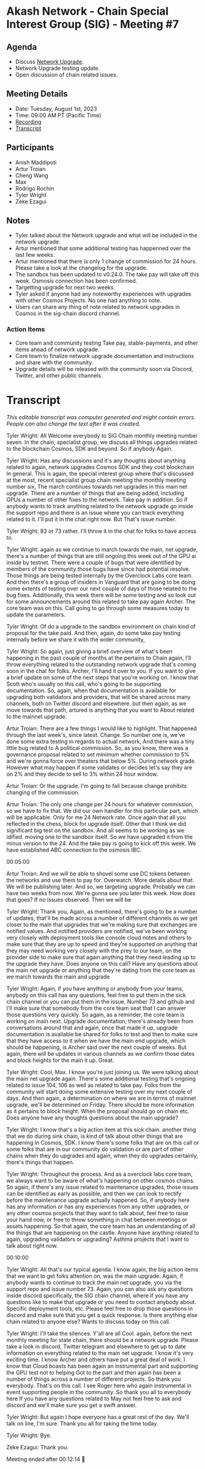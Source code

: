 
# Akash Network - Chain Special Interest Group (SIG) - Meeting #7

## Agenda

- Discuss [Network Upgrade](https://github.com/akash-network/support/issues/73).
- Network Upgrade testing update.
- Open discussion of chain related issues.

## Meeting Details

- Date: Tuesday, August 1st, 2023
- Time: 09:00 AM PT (Pacific Time)
- [Recording](https://ublt6v3ytezl3kaq6ygiaz2zk52wxhmp7khokzmiy2ufgjheanpa.arweave.net/oFc_V3iZMr2oEPYMgGdZV3VrnY_6juVliMaoUyTkA14)
- [Transcript](#transcript)


## Participants

- Anish Maddipoti
- Artur Troian
- Cheng Wang
- Max
- Rodrigo Rochin
- Tyler Wright
- Zeke Ezagui


## Notes

- Tyler talked about the Network upgrade and what will be included in the network upgrade.
- Artur mentioned that some additional testing has happenned over the last few weeks.
- Artur mentioned that there is only 1 change of commission for 24 hours. Please take a look at the changelog for the upgrade.
- The sandbox has been updated to v0.24.0. The take pay will take off this week. Osmosis connection has been confirmed.
- Targetting upgrade for next two weeks.
- Tyler asked if anyone had any noteworthy experiences with upgrades with other Cosmos Projects. No one had anything to note.
- Users can share any thing of note related to network upgrades in Cosmos in the sig-chain discord channel.  


### Action Items

- Core team and community testing Take pay, stable-payments, and other items ahead of network upgrade.
- Core team to finalize network upgrade documentation and instructions and share with the community.
- Upgrade details will be released with the community soon via Discord, Twitter, and other public channels. 


# **Transcript**

_This editable transcript was computer generated and might contain errors. People can also change the text after it was created._

Tyler Wright: All Welcome everybody to SIG Chain monthly meeting number seven. In the chain, specialist group, we discuss all things upgrades related to the blockchain Cosmos, SDK and beyond. So if anybody Again.

Tyler Wright: Has any discussions and it's any thoughts about anything related to again, network upgrades Cosmos SDK and they cost blockchain In general. This is again, the special interest group where that's discussed at the most, recent specialist group chain meeting the monthly meeting number six, The march continues towards net upgrades in this main net upgrade. There are a number of things that are being added, including GPUs a number of other fixes to the network. Take pay in addition. So if anybody wants to track anything related to the network upgrade go inside the support repo and there is an issue where you can track everything related to it. I'll put it in the chat right now. But That's issue number.

Tyler Wright: 83 or 73 rather. I'll throw it in the chat for folks to have access to.

Tyler Wright: again as we continue to march towards the main, net upgrade, there's a number of things that are still ongoing this week out of the GPU ai inside by testnet. There were a couple of bugs that were identified by members of the community those bugs have since had potential resolve. Those things are being tested internally by the Overclock Labs core team. And then there's a group of insiders in Vanguard that are going to be doing some extents of testing over our next couple of days of those related to the bug fixes. Additionally, this week there will be some testing and so look out for some announcements around this related to take pay again Archer. The core team was on this. Call going to go through some measures today to update the parameters.

Tyler Wright: Of do a upgrade to the sandbox environment on chain kind of proposal for the take paid. And then, again, do some take pay testing internally before we share it with the wider community,

Tyler Wright: So again, just giving a brief overview of what's been happening in the past couple of months at the pertains to Chain again, I'll throw everything related to the outstanding network upgrade that's coming soon in the chat for folks. Archer, I'll hand it over to you. If you want to give a brief update on some of the next steps that you're working on. I know that Scott who's usually on this call, who's going to be supporting documentation. So, again, when that documentation is available for upgrading both validators and providers, that will be shared across many channels, both on Twitter discord and elsewhere. but then again, as we move towards that path, artured is anything that you want to About related to the mainnet upgrade.

Artur Troian: There are a few things I would like to highlight. That happened through the last week's, since latest. Change. So number one is, we've done some extra testing in regards to actual network, And there was a tiny little bug related to A political commission. So, as you know, there was a governance proposal related to set minimum whether commission to 5% and we're gonna force over theaters that below 5%. During network grade. However what may happen if some validates or decides let's say they are on 2% and they decide to sell to 3% within 24 hour window.

Artur Troian: Or the upgrade. I'm going to fail because change prohibits changing of the commission.

Artur Troian: The only one change per 24 hours for whatever commission, so we have to fix that. We did our own handler for this particular part, which will be applicable. Only for me 24 Network rate. Once again that all you reflected in the chess, block for upgrade itself. Other that I think we did significant big test on the sandbox. And all seems to be working as we idified. moving one to the sandbox itself. So we have upgraded it from the minus version to the 24. And the take pay is going to kick off this week. We have established ABC connection to the osmosis IBC.

00:05:00

Artur Troian: And we will be able to shovel some use DC tokens between the networks and use them to pay for. Overwatch. More details about that. We will be publishing later. And so, we targeting upgrade. Probably we can have two weeks from now. We're gonna see you later this week. How does that goes? If no issues observed. Then we will be

Tyler Wright: Thank you, Again, as mentioned, there's going to be a number of updates, that'll be made across a number of different channels as we get closer to the main that upgrades that we're making sure that exchanges are notified values. And notified providers are notified, we've been working very closely with deployment tools like console cloud notes and others to make sure that they are up to speed and they're supported on anything that they may need working very closely with the prey to our team, on the provider side to make sure that again anything that they need leading up to the upgrade they have. Does anyone on this call? Have any questions about the main net upgrade or anything that they're dating from the core team as we march towards the main and upgrade

Tyler Wright: Again, if you have anything or anybody from your teams, anybody on this call has any questions, feel free to put them in the sick chain channel or you can put them in the issue. Number 73 and github and I'll make sure that somebody from the core team seat that I can answer those questions very quickly. So again, as a reminder, the core team is working on main next. Upgrade documentation, there's already been from conversations around that and again, once that made it up, upgrade documentation is available be shared for folks to test and then to make sure that they have access to it when we have the main end upgrade, which should be happening, is Archer said over the next couple of weeks. But again, there will be updates in various channels as we confirm those dates and block heights for the main it up. Great.

Tyler Wright: Cool, Max. I know you're just joining us. We were talking about the main net upgrade again. There's some additional testing that's ongoing related to issue 104, 106 as well as related to take pay. Folks from the community will start doing some extensive testing over my next couple of days. And then again, a determination on where we are in terms of mainnet upgrade, we'll be determined on Friday. There should be more information as it pertains to block height. When the proposal should go on chain etc. Does anyone have any thoughts questions about the main upgrade?

Tyler Wright: I know that's a big action item at this sick chain. another thing that we do during sink chain, is kind of talk about other things that are happening in Cosmos, SDK. I know there's some folks that are on this call or some folks that are in our community do validation or are part of other chains when they do upgrades and again, when they do upgrades certainly, there's things that happen.

Tyler Wright: Throughout the process. And as a overclock labs core team, we always want to be aware of what's happening on other cosmos chains. So again, if there's any issue related to maintenance upgrades, those issues can be identified as early as possible, and then we can look to rectify before the maintenance upgrade actually happened. So, if anybody here has any information or has any experiences from any other upgrades, or any other cosmos projects that they want to talk about, feel free to raise your hand now, or free to throw something in chat between meetings or assets happening. So that again, the core team has an understanding of all the things that are happening on the castle. Anyone have anything related to again, upgrading validators or upgrading? Asthma projects that I want to talk about right now.

00:10:00

Tyler Wright: All that's our typical agenda. I know again, the big action items that we want to get folks attention on, was the main upgrade. Again, if anybody wants to continue to track the main net upgrade, you via the support repo and issue number 73. Again, you can also ask any questions inside discord specifically, the SIG chain channel, where if you have any questions like to make that upgrade or you need to contact anybody about. Specific deployment tools, etc. Please feel free to drop those questions in discord and make sure that you get a quick response. Is there anything else chain related to anyone else? Wants to discuss today on this call.

Tyler Wright: I'll take the silences. Y'all are all Cool. again, before the next monthly meeting for state chain, there should be a network upgrade. Please take a look in discord, Twitter telegram and elsewhere to get up to date information on everything related to the main net upgrade. I know it's very exciting time. I know Archer and others have put a great deal of work. I know that Cloud boasts has been again an instrumental part and supporting the GPU test not to helping Got to the part and then again has been a number of things across a number of different projects. So thank you everybody. That's on this call. I see Roger here who again instrumental in event supporting people in the community. So thank you all to everybody here If you have any questions related to May not feel free to ask and discord and we'll make sure you get a swift answer.

Tyler Wright: But again I hope everyone has a great rest of the day. We'll talk on line, I'm sure. Thank you all for taking the time today.

Tyler Wright: Bye.

Zeke Ezagui: Thank you.

Meeting ended after 00:12:14 👋

